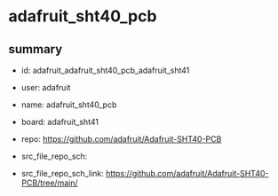 # adafruit_sht40_pcb
 
## summary 
* id: adafruit_adafruit_sht40_pcb_adafruit_sht41
* user: adafruit
* name: adafruit_sht40_pcb
* board: adafruit_sht41
* repo: https://github.com/adafruit/Adafruit-SHT40-PCB



* src_file_repo_sch: 
* src_file_repo_sch_link: https://github.com/adafruit/Adafruit-SHT40-PCB/tree/main/






